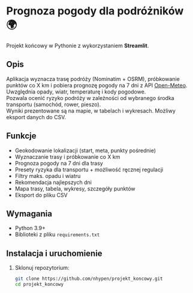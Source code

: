 # Prognoza pogody dla podróżników 🌍

Projekt końcowy w Pythonie z wykorzystaniem **Streamlit**.

## Opis
Aplikacja wyznacza trasę podróży (Nominatim + OSRM), próbkowanie punktów co X km i pobiera prognozę pogody na 7 dni z API [Open-Meteo](https://open-meteo.com/).  
Uwzględnia opady, wiatr, temperaturę i kody pogodowe.  
Pozwala ocenić ryzyko podróży w zależności od wybranego środka transportu (samochód, rower, pieszo).  
Wyniki prezentowane są na mapie, w tabelach i wykresach. Możliwy eksport danych do CSV.

## Funkcje
- Geokodowanie lokalizacji (start, meta, punkty pośrednie)  
- Wyznaczanie trasy i próbkowanie co X km  
- Prognoza pogody na 7 dni dla trasy  
- Presety ryzyka dla transportu + możliwość ręcznej regulacji  
- Filtry maks. opadu i wiatru  
- Rekomendacja najlepszych dni  
- Mapa trasy, tabela, wykresy, szczegóły punktów  
- Eksport do pliku CSV  

## Wymagania
- Python 3.9+  
- Biblioteki z pliku `requirements.txt`

## Instalacja i uruchomienie
1. Sklonuj repozytorium:
   ```bash
   git clone https://github.com/nhypen/projekt_koncowy.git
   cd projekt_koncowy
